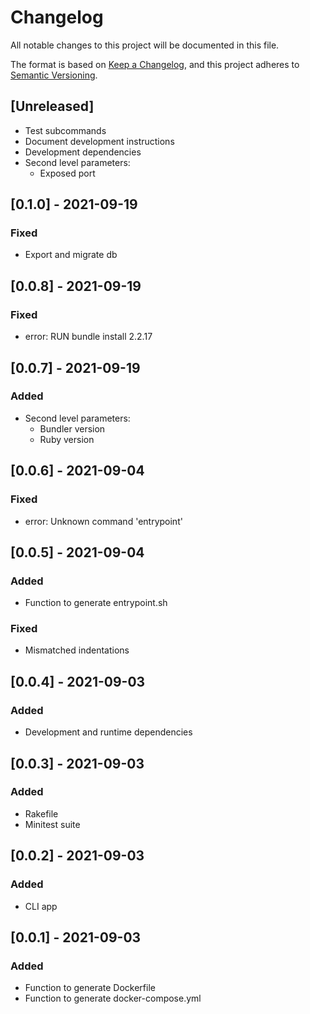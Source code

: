 # Changelog
All notable changes to this project will be documented in this file.

The format is based on [Keep a Changelog](https://keepachangelog.com/en/1.0.0/),
and this project adheres to [Semantic Versioning](https://semver.org/spec/v2.0.0.html).

## [Unreleased]
- Test subcommands
- Document development instructions
- Development dependencies
- Second level parameters:
  * Exposed port

## [0.1.0] - 2021-09-19
### Fixed
- Export and migrate db

## [0.0.8] - 2021-09-19
### Fixed
- error: RUN bundle install 2.2.17

## [0.0.7] - 2021-09-19
### Added
- Second level parameters:
  * Bundler version
  * Ruby version

## [0.0.6] - 2021-09-04
### Fixed
- error: Unknown command 'entrypoint'

## [0.0.5] - 2021-09-04
### Added
- Function to generate entrypoint.sh
### Fixed
- Mismatched indentations

## [0.0.4] - 2021-09-03
### Added
- Development and runtime dependencies

## [0.0.3] - 2021-09-03
### Added
- Rakefile
- Minitest suite

## [0.0.2] - 2021-09-03
### Added
- CLI app

## [0.0.1] - 2021-09-03
### Added
- Function to generate Dockerfile
- Function to generate docker-compose.yml
